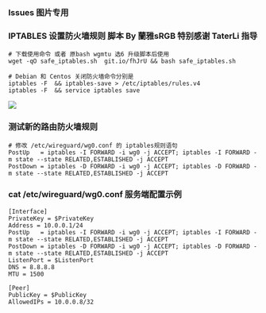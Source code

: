 ### Issues 图片专用

###  IPTABLES 设置防火墙规则 脚本 By 蘭雅sRGB 特别感谢 TaterLi 指导

```
# 下载使用命令 或者 原bash wgmtu 选6 升级脚本后使用
wget -qO safe_iptables.sh  git.io/fhJrU && bash safe_iptables.sh

# Debian 和 Centos 关闭防火墙命令分别是
iptables -F  && iptables-save > /etc/iptables/rules.v4
iptables -F  && service iptables save

```
![](https://raw.githubusercontent.com/hongwenjun/vps_setup/master/img/iptables_wg.png)

### 测试新的路由防火墙规则
```
# 修改 /etc/wireguard/wg0.conf 的 iptables规则语句
PostUp   = iptables -I FORWARD -i wg0 -j ACCEPT; iptables -I FORWARD -m state --state RELATED,ESTABLISHED -j ACCEPT
PostDown = iptables -D FORWARD -i wg0 -j ACCEPT; iptables -D FORWARD -m state --state RELATED,ESTABLISHED -j ACCEPT
```

### cat /etc/wireguard/wg0.conf  服务端配置示例
```
[Interface]
PrivateKey = $PrivateKey
Address = 10.0.0.1/24
PostUp   = iptables -I FORWARD -i wg0 -j ACCEPT; iptables -I FORWARD -m state --state RELATED,ESTABLISHED -j ACCEPT
PostDown = iptables -D FORWARD -i wg0 -j ACCEPT; iptables -D FORWARD -m state --state RELATED,ESTABLISHED -j ACCEPT
ListenPort = $ListenPort
DNS = 8.8.8.8
MTU = 1500

[Peer]
PublicKey = $PublicKey
AllowedIPs = 10.0.0.8/32
```

